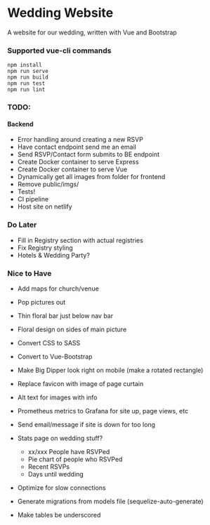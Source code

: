 # Wedding Website
A website for our wedding, written with Vue and Bootstrap

### Supported vue-cli commands
```
npm install
npm run serve
npm run build
npm run test
npm run lint
```

### TODO:

#### Backend
- Error handling around creating a new RSVP
- Have contact endpoint send me an email
- Send RSVP/Contact form submits to BE endpoint
- Create Docker container to serve Express
- Create Docker container to serve Vue
- Dynamically get all images from folder for frontend
- Remove public/imgs/
- Tests!
- CI pipeline
- Host site on netlify

### Do Later
- Fill in Registry section with actual registries
- Fix Registry styling
- Hotels & Wedding Party?

### Nice to Have
- Add maps for church/venue
- Pop pictures out
- Thin floral bar just below nav bar
- Floral design on sides of main picture
- Convert CSS to SASS
- Convert to Vue-Bootstrap
- Make Big Dipper look right on mobile (make a rotated rectangle)
- Replace favicon with image of page curtain
- Alt text for images with info
- Prometheus metrics to Grafana for site up, page views, etc
- Send email/message if site is down for too long

- Stats page on wedding stuff?
    - xx/xxx People have RSVPed
    - Pie chart of people who RSVPed
    - Recent RSVPs
    - Days until wedding
- Optimize for slow connections
- Generate migrations from models file (sequelize-auto-generate)
- Make tables be underscored
